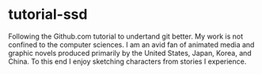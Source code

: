 # tutorial-ssd
Following the Github.com tutorial to undertand git better.
My work is not confined to the computer sciences. I am an avid fan of
animated media and graphic novels produced primarily by the United States,
Japan, Korea, and China. To this end I enjoy sketching characters from stories
I experience.
